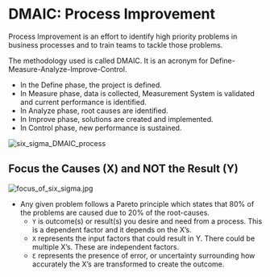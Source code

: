 # DMAIC: Process Improvement

Process Improvement is an effort to identify high priority problems in business processes and to train teams to tackle those problems.

The methodology used is called DMAIC. It is an acronym for Define-Measure-Analyze-Improve-Control.

- In the Define phase, the project is defined.
- In Measure phase, data is collected, Measurement System is validated and current performance is identified.
- In Analyze phase, root causes are identified.
- In Improve phase, solutions are created and implemented.
- In Control phase, new performance is sustained.

![six_sigma_DMAIC_process](./six_sigma_DMAIC_process.jpg)

## Focus the Causes (X) and NOT the Result (Y)

![focus_of_six_sigma.jpg](./focus_of_six_sigma.jpg)

- Any given problem follows a Pareto principle which states that 80% of the problems are caused due to 20% of the root-causes.
  - `Y` is outcome(s) or result(s) you desire and need from a process. This is a dependent factor and it depends on the X’s.
  - `X` represents the input factors that could result in Y. There could be multiple X’s. These are independent factors.
  - `Ɛ` represents the presence of error, or uncertainty surrounding how accurately the X’s are transformed to create the outcome.
